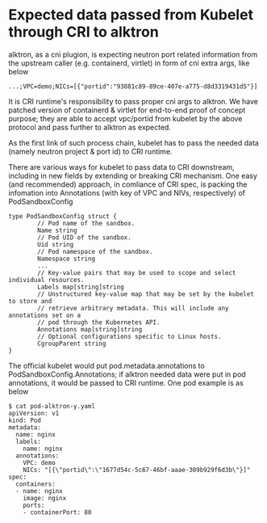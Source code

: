 # Expected data passed from Kubelet through CRI to alktron

alktron, as a cni plugion, is expecting neutron port related information from the upstream caller (e.g. containerd, virtlet) in form of cni extra args, like below
```
...;VPC=demo;NICs=[{"portid":"93881c89-89ce-407e-a775-d8d3319431d5"}]
```

It is CRI runtime's responsibility to pass proper cni args to alktron. We have patched version of containerd & virtlet for end-to-end proof of concept purpose; they are able to accept vpc/portid from kubelet by the above protocol and pass further to alktron as expected. 

As the first link of such process chain, kubelet has to pass the needed data (namely neutron project & port id) to CRI runtime.

There are various ways for kubelet to pass data to CRI downstream, including in new fields by extending or breaking CRI mechanism. One easy (and recommended) approach, in comliance of CRI spec, is packing the infomation into Annotations (with key of VPC and NIVs, respectively) of PodSandboxConfig

``` golang
type PodSandboxConfig struct {
        // Pod name of the sandbox.
        Name string
        // Pod UID of the sandbox.
        Uid string
        // Pod namespace of the sandbox.
        Namespace string
        ...
        // Key-value pairs that may be used to scope and select individual resources.
        Labels map[string]string
        // Unstructured key-value map that may be set by the kubelet to store and
        // retrieve arbitrary metadata. This will include any annotations set on a
        // pod through the Kubernetes API.
        Annotations map[string]string
        // Optional configurations specific to Linux hosts.
        CgroupParent string
}
```

The official kubelet would put pod.metadata.annotations to PodSandboxConfig.Annotations; if alktron needed data were put in pod annotations, it would be passed to CRI runtime. One pod example is as below

```
$ cat pod-alktron-y.yaml
apiVersion: v1
kind: Pod
metadata:
  name: nginx
  labels:
    name: nginx
  annotations:
    VPC: demo
    NICs: "[{\"portid\":\"1677d54c-5c67-46bf-aaae-309b929f6d3b\"}]"
spec:
  containers:
  - name: nginx
    image: nginx
    ports:
    - containerPort: 80
```
